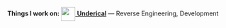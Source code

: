 **Things I work on:**
[<img src="https://underical.cc/assets/images/logo.svg" width="32" height="32" align="center"> **Underical**](https://underical.cc/) — Reverse Engineering, Development

